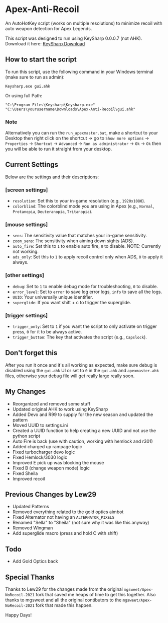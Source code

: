 
# Apex-Anti-Recoil

An AutoHotKey script (works on multiple resolutions) to minimize recoil with auto weapon detection for Apex Legends.

This script was designed to run using KeySharp 0.0.0.7 (not AHK). Download it here: [KeySharp Download](https://bitbucket.org/mfeemster/keysharp/downloads/)

## How to start the script

To run this script, use the following command in your Windows terminal (make sure to run as admin):

```
Keysharp.exe gui.ahk
```

Or using full Path:

```
"C:\Program Files\Keysharp\Keysharp.exe" "C:\Users\yourusername\Downloads\Apex-Anti-Recoil\gui.ahk"
```

### Note

Alternatively you can run the `run_apexmaster.bat`, make a shortcut to your Desktop then right click on the shortcut -> go to `Show more options` -> `Properties` -> `Shortcut` -> `Advanced` -> `Run as administrator` -> `Ok` -> `Ok` then you will be able to run it straight from your desktop.

## Current Settings

Below are the settings and their descriptions:

### [screen settings]
- `resolution`: Set this to your in-game resolution (e.g., `1920x1080`).
- `colorblind`: The colorblind mode you are using in Apex (e.g., `Normal`, `Protanopia`, `Deuteranopia`, `Tritanopia`).

### [mouse settings]
- `sens`: The sensitivity value that matches your in-game sensitivity.
- `zoom_sens`: The sensitivity when aiming down sights (ADS).
- `auto_fire`: Set this to `1` to enable auto fire, `0` to disable. NOTE: Currently not working.
- `ads_only`: Set this to `1` to apply recoil control only when ADS, `0` to apply it always.

### [other settings]
- `debug`: Set to `1` to enable debug mode for troubleshooting, `0` to disable.
- `error_level`: Set to `error` to save log error logs, `info` to save all the logs.
- `UUID`: Your universally unique identifier.
- `superglide`: If you want shift + c to trigger the superglide.

### [trigger settings]
- `trigger_only`: Set to `1` if you want the script to only activate on trigger press, `0` for it to be always active.
- `trigger_button`: The key that activates the script (e.g., `Capslock`).

## Don't forget this

After you run it once and it's all working as expected, make sure debug is disabled using the `gui.ahk` UI or set to `0` in the `gui.ahk` and `apexmaster.ahk` files, otherwise your debug file will get really large really soon.

## My Changes

- Reorganized and removed some stuff
- Updated original AHK to work using KeySharp
- Added Devo and R99 to supply for the new season and updated the pattern
- Moved UUID to settings.ini
- Created a UUID function to help creating a new UUID and not use the python script
- Auto Fire is back (use with caution, working with hemlock and r301)
- Added charged up rampage logic
- Fixed turbocharger devo logic
- Fixed Hemlock/3030 logic
- Improved E pick up was blocking the mouse
- Fixed B (change weapon mode) logic
- Fixed Sheila
- Improved recoil

## Previous Changes by Lew29

- Updated Patterns
- Removed everything related to the gold optics aimbot
- Fixed Alternator not having an `ALTERNATOR_PIXELS`
- Renamed "Sella" to "Sheila" (not sure why it was like this anyway)
- Removed Wingman
- Add superglide macro (press and hold C with shift)

## Todo

- Add Gold Optics back

## Special Thanks

Thanks to Lew29 for the changes made from the original `mgsweet/Apex-NoRecoil-2021` fork that saved me heaps of time to get this together.
Also thanks to mgsweet and all the original contibutors to the `mgsweet/Apex-NoRecoil-2021` fork that made this happen.

Happy Days!